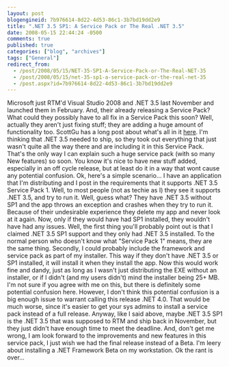 ```yaml
---
layout: post
blogengineid: 7b976614-8d22-4d53-86c1-3b7bd19dd2e9
title: ".NET 3.5 SP1: A Service Pack or The Real .NET 3.5"
date: 2008-05-15 22:44:24 -0500
comments: true
published: true
categories: ["blog", "archives"]
tags: ["General"]
redirect_from: 
  - /post/2008/05/15/NET-35-SP1-A-Service-Pack-or-The-Real-NET-35
  - /post/2008/05/15/net-35-sp1-a-service-pack-or-the-real-net-35
  - /post.aspx?id=7b976614-8d22-4d53-86c1-3b7bd19dd2e9
---
```

<!-- more -->

Microsoft just RTM'd Visual Studio 2008 and .NET 3.5 last November and launched them in February. And, their already releasing a Service Pack? What could they possibly have to all fix in a Service Pack this soon? Well, actually they aren't just fixing stuff; they are adding a huge amount of functionality too. ScottGu has a long post about what's all in it <a href="http://weblogs.asp.net/scottgu/archive/2008/05/12/visual-studio-2008-and-net-framework-3-5-service-pack-1-beta.aspx">here</a>. 
I'm thinking that .NET 3.5 needed to ship, so they took out everything that just wasn't quite all the way there and are including it in this Service Pack. That's the only way I can explain such a huge service pack (with so many New features) so soon. You know it's nice to have new stuff added, especially in an off cycle release, but at least do it in a way that wont cause any potential confusion. 
Ok, here's a simple scenario... I have an application that I'm distributing and I post in the requirements that it supports .NET 3.5 Service Pack 1. Well, to most people (not as techie as I) they see it supports .NET 3.5, and try to run it. Well, guess what? They have .NET 3.5 without SP1 and the app throws an exception and crashes when they try to run it. Because of their undesirable experience they delete my app and never look at it again. Now, only if they would have had SP1 installed, they wouldn't have had any issues. 
Well, the first thing you'll probably point out is that I claimed .NET 3.5 SP1 support and they only had .NET 3.5 installed. To the normal person who doesn't know what "Service Pack 1" means, they are the same thing. 
Secondly, I could probably include the framework and service pack as part of my installer. This way if they don't have .NET 3.5 or SP1 installed, it will install it when they install the app. Now this would work fine and dandy, just as long as I wasn't just distributing the EXE without an installer, or if I didn't (and my users didn't) mind the installer being 25+ MB. 
I'm not sure if you agree with me on this, but there is definitely some potential confusion here. However, I don't think this potential confusion is a big enough issue to warrant calling this release .NET 4.0. That would be much worse, since it's easier to get your sys admins to install a service pack instead of a full release. 
Anyway, like I said above, maybe .NET 3.5 SP1 is the .NET 3.5 that was supposed to RTM and ship back in November, but they just didn't have enough time to meet the deadline. And, don't get me wrong, I am look forward to the improvements and new features in this service pack, I just wish we had the final release instead of a Beta. I'm leery about installing a .NET Framework Beta on my workstation. 
Ok the rant is over...
